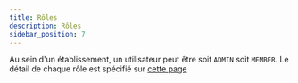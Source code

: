 ```yaml
---
title: Rôles
description: Rôles
sidebar_position: 7
---
```


Au sein d'un établissement, un utilisateur peut être soit `ADMIN` soit `MEMBER`. Le détail de chaque rôle est spécifié sur [cette page](https://docs.google.com/spreadsheets/d/12K9Bd2k5l4uqXhS0h5uI00lNEzW7C-1t-NDOyxy8aKk/edit#gid=0)
